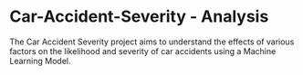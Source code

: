 # Car-Accident-Severity - Analysis
The Car Accident Severity project aims to understand the effects of various factors on the likelihood and severity of car accidents using a Machine Learning Model.
